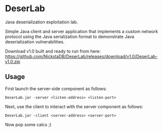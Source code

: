 # DeserLab
Java deserialization exploitation lab.

Simple Java client and server application that implements a custom network protocol using the Java serialization format to demonstrate Java deserialization vulnerabilities.

Download v1.0 built and ready to run from here: https://github.com/NickstaDB/DeserLab/releases/download/v1.0/DeserLab-v1.0.zip

## Usage
First launch the server-side component as follows:

    DeserLab.jar -server <listen-address> <listen-port>

Next, use the client to interact with the server component as follows:

    DeserLab.jar -client <server-address> <server-port>

Now pop some calcs ;)
